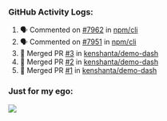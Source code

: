 

  <h3>GitHub Activity Logs:</h3>

  <!--START_SECTION:activity-->

1. 🗣 Commented on [#7962](https://github.com/npm/cli/pull/7962#issuecomment-2521349182) in [npm/cli](https://github.com/npm/cli)
2. 🗣 Commented on [#7951](https://github.com/npm/cli/pull/7951#issuecomment-2510398823) in [npm/cli](https://github.com/npm/cli)
3. 🎉 Merged PR [#3](https://github.com/kenshanta/demo-dash/pull/3) in [kenshanta/demo-dash](https://github.com/kenshanta/demo-dash)
4. 🎉 Merged PR [#2](https://github.com/kenshanta/demo-dash/pull/2) in [kenshanta/demo-dash](https://github.com/kenshanta/demo-dash)
5. 🎉 Merged PR [#1](https://github.com/kenshanta/demo-dash/pull/1) in [kenshanta/demo-dash](https://github.com/kenshanta/demo-dash)
      <!--END_SECTION:activity-->




### Just for my ego:

![](https://komarev.com/ghpvc/?username=kenshanta&color=orange&style=for-the-badge)
